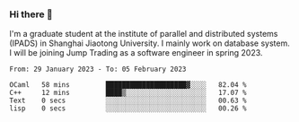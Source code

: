 ### Hi there 👋

I'm a graduate student at the institute of parallel and distributed systems (IPADS) in Shanghai Jiaotong University. I mainly work on database system. I will be joining Jump Trading as a software engineer in spring 2023.

<!--START_SECTION:waka-->

```text
From: 29 January 2023 - To: 05 February 2023

OCaml   58 mins         ████████████████████▓░░░░   82.04 %
C++     12 mins         ████▒░░░░░░░░░░░░░░░░░░░░   17.07 %
Text    0 secs          ░░░░░░░░░░░░░░░░░░░░░░░░░   00.63 %
lisp    0 secs          ░░░░░░░░░░░░░░░░░░░░░░░░░   00.26 %
```

<!--END_SECTION:waka-->

<!--
**yqmmm/yqmmm** is a ✨ _special_ ✨ repository because its `README.md` (this file) appears on your GitHub profile.

Here are some ideas to get you started:

- 🔭 I’m currently working on ...
- 🌱 I’m currently learning ...
- 👯 I’m looking to collaborate on ...
- 🤔 I’m looking for help with ...
- 💬 Ask me about ...
- 📫 How to reach me: ...
- 😄 Pronouns: ...
- ⚡ Fun fact: ...
-->
